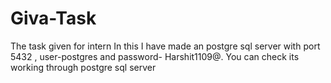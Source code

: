 # Giva-Task
The task given for intern
In this I have made an postgre sql server with port 5432 , user-postgres and password- Harshit1109@. You can check its working through postgre sql server
